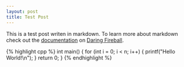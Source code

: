 ```yaml
---
layout: post
title: Test Post
---
```


This is a test post writen in markdown. To learn more about markdown check out the [documentation](http://daringfireball.net/projects/markdown/) on [Daring Fireball](http://daringfireball.net/).

{% highlight cpp %}
int main() {
    for (int i = 0; i < n; i++) {
        printf("Hello World!\n");
    }
    return 0;
}
{% endhighlight %}
